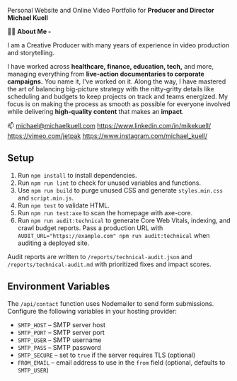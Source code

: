 Personal Website and Online Video Portfolio for <strong>Producer and Director Michael Kuell</strong>

🙋‍♂️ <strong>About Me -</strong>

I am a Creative Producer with many years of experience in video production and storytelling.

I have worked across <strong>healthcare, finance, education, tech,</strong> and more, managing everything from <strong>live-action documentaries to corporate campaigns.</strong>
You name it, I've worked on it.
Along the way, I have mastered the art of balancing big-picture strategy with the nitty-gritty details like scheduling and budgets to keep projects on track and teams energized. 
My focus is on making the process as smooth as possible for everyone involved while delivering <strong>high-quality content</strong> that makes an <strong>impact</strong>.

📫 michael@michaelkuell.com
https://www.linkedin.com/in/mikekuell/
https://vimeo.com/jetpak
https://www.instagram.com/michael_kuell/

## Setup

1. Run `npm install` to install dependencies.
2. Run `npm run lint` to check for unused variables and functions.
3. Use `npm run build` to purge unused CSS and generate `styles.min.css` and `script.min.js`.
4. Run `npm test` to validate HTML.
5. Run `npm run test:axe` to scan the homepage with axe-core.
6. Run `npm run audit:technical` to generate Core Web Vitals, indexing, and crawl budget reports. Pass a production URL with `AUDIT_URL="https://example.com" npm run audit:technical` when auditing a deployed site.

Audit reports are written to `/reports/technical-audit.json` and `/reports/technical-audit.md` with prioritized fixes and impact scores.

## Environment Variables

The `/api/contact` function uses Nodemailer to send form submissions. Configure the following variables in your hosting provider:

* `SMTP_HOST` – SMTP server host
* `SMTP_PORT` – SMTP server port
* `SMTP_USER` – SMTP username
* `SMTP_PASS` – SMTP password
* `SMTP_SECURE` – set to `true` if the server requires TLS (optional)
* `FROM_EMAIL` – email address to use in the `from` field (optional, defaults to `SMTP_USER`)
